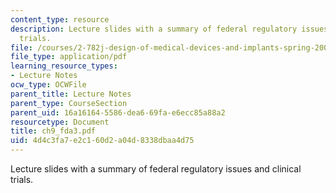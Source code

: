 ```yaml
---
content_type: resource
description: Lecture slides with a summary of federal regulatory issues and clinical
  trials.
file: /courses/2-782j-design-of-medical-devices-and-implants-spring-2006/4d4c3fa7e2c160d2a04d8338dbaa4d75_ch9_fda3.pdf
file_type: application/pdf
learning_resource_types:
- Lecture Notes
ocw_type: OCWFile
parent_title: Lecture Notes
parent_type: CourseSection
parent_uid: 16a16164-5586-dea6-69fa-e6ecc85a88a2
resourcetype: Document
title: ch9_fda3.pdf
uid: 4d4c3fa7-e2c1-60d2-a04d-8338dbaa4d75
---
```

Lecture slides with a summary of federal regulatory issues and clinical trials.

